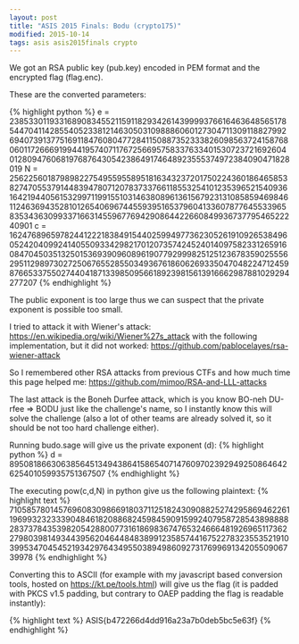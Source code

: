 ```yaml
---
layout: post
title: "ASIS 2015 Finals: Bodu (crypto175)"
modified: 2015-10-14
tags: asis asis2015finals crypto
---
```


We got an RSA public key (pub.key) encoded in PEM format and the encrypted flag (flag.enc).

These are the converted parameters:

{% highlight python %}
e = 2385330119331689083455211591182934261439999376616463648565178544704114285540523381214630503109888606012730471130911882799269407391377516911847608047728411508873523338260985637241587680601172666919944195740711767256695758337633401530723721692604012809476068197687643054238649174648923555374972384090471828019
N = 2562256018798982275495595589518163432372017502243601864658538274705537914483947807120783733766118553254101235396521540936164219440561532997119915510314638089613615679231310858594698461124636943528101265406967445593951653796041336078776455339658353436309933716631455967769429086442266084993673779546522240901
c = 1624768965978244122218384915440259949773623052619109265384960524204099241405509334298217012073574245240140975823312659160847045035132501536939096089619077929998251251236783590255562951129897302725067655285503493676186062693350470482247124598766533755027440418713398509566189239815613916662987881029294277207
{% endhighlight %}

The public exponent is too large thus we can suspect that the private exponent is possible too small.

I tried to attack it with Wiener's attack: https://en.wikipedia.org/wiki/Wiener%27s_attack with the following implementation, but it did not worked: https://github.com/pablocelayes/rsa-wiener-attack

So I remembered other RSA attacks from previous CTFs and how much time this page helped me: https://github.com/mimoo/RSA-and-LLL-attacks

The last attack is the Boneh Durfee attack, which is you know BO-neh DU-rfee => BODU just like the challenge's name, so I instantly know this will solve the challenge (also a lot of other teams are already solved it, so it should be not too hard challenge either).

Running budo.sage will give us the private exponent (d): 
{% highlight python %}
d = 89508186630638564513494386415865407147609702392949250864642625401059935751367507
{% endhighlight %}

The executing pow(c,d,N) in python give us the following plaintext:
{% highlight text %}
7105857801457696083098669180371125182430908825274295869462261196993232333904846182088682459845909159924079587285438988882837378435398205428800773161869836747653246664819269651173622798039814934439562046448483899123585744167522783235535219103995347045452193429764349550389498609273176996913420550906739978
{% endhighlight %}

Converting this to ASCII (for example with my javascript based conversion tools, hosted on https://kt.pe/tools.html) will give us the flag (it is padded with PKCS v1.5 padding, but contrary to OAEP padding the flag is readable instantly):

{% highlight text %}
ASIS{b472266d4dd916a23a7b0deb5bc5e63f}
{% endhighlight %}